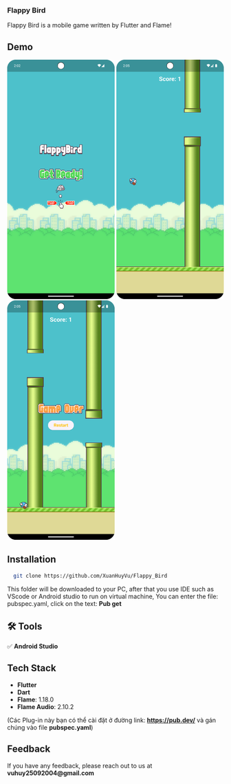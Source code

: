 ### Flappy Bird

Flappy Bird is a mobile game written by Flutter and Flame!

## Demo

<img src="./assets/images/startGame.png" alt="..." width="250" /> <img src="./assets/images/play.png" alt="..." width="250" /> <img src="./assets/images/gameOver1.png" alt="..." width="250" /> 

## Installation

```bash
  git clone https://github.com/XuanHuyVu/Flappy_Bird
```
This folder will be downloaded to your PC, after that you use IDE such as VScode or Android studio to run on virtual machine, You can enter the file: pubspec.yaml, click on the text: __Pub get__
    
## 🛠 Tools

✅ __Android Studio__

## Tech Stack

- __Flutter__
- __Dart__
- __Flame__: 1.18.0
- __Flame Audio__: 2.10.2

(Các Plug-in này bạn có thể cài đặt ở đường link: __https://pub.dev/__ và gán chúng vào file __pubspec.yaml__)

## Feedback

If you have any feedback, please reach out to us at __vuhuy25092004@gmail.com__


